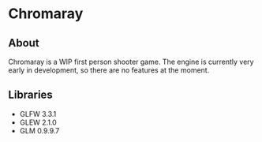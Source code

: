 # Chromaray

## About 

Chromaray is a WIP first person shooter game. The engine is currently very early in development, so there are no features at the moment.

## Libraries

- GLFW 3.3.1
- GLEW 2.1.0
- GLM 0.9.9.7
